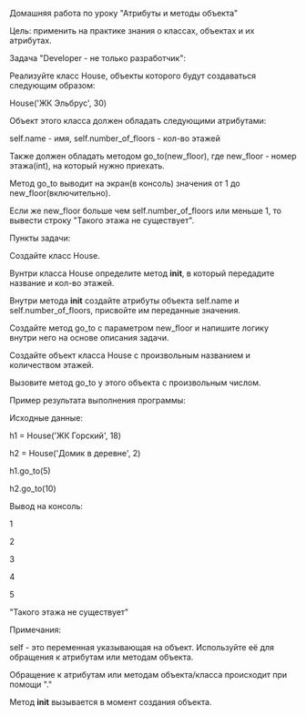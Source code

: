 Домашняя работа по уроку "Атрибуты и методы объекта"

Цель: применить на практике знания о классах, объектах и их атрибутах.

Задача "Developer - не только разработчик":

Реализуйте класс House, объекты которого будут создаваться следующим образом:

House('ЖК Эльбрус', 30)

Объект этого класса должен обладать следующими атрибутами:

self.name - имя, self.number_of_floors - кол-во этажей

Также должен обладать методом go_to(new_floor), где new_floor - номер этажа(int), на который нужно приехать.

Метод go_to выводит на экран(в консоль) значения от 1 до new_floor(включительно).

Если же new_floor больше чем self.number_of_floors или меньше 1, то вывести строку "Такого этажа не существует".

Пункты задачи:

Создайте класс House.

Вунтри класса House определите метод __init__, в который передадите название и кол-во этажей.

Внутри метода __init__ создайте атрибуты объекта self.name и self.number_of_floors, присвойте им переданные значения.

Создайте метод go_to с параметром new_floor и напишите логику внутри него на основе описания задачи.

Создайте объект класса House с произвольным названием и количеством этажей.

Вызовите метод go_to у этого объекта с произвольным числом.

Пример результата выполнения программы:

Исходные данные:

h1 = House('ЖК Горский', 18)

h2 = House('Домик в деревне', 2)

h1.go_to(5)

h2.go_to(10)

Вывод на консоль:

1

2

3

4

5

"Такого этажа не существует"

Примечания:

self - это переменная указывающая на объект. Используйте её для обращения к атрибутам или методам объекта.

Обращение к атрибутам или методам объекта/класса происходит при помощи "."

Метод __init__ вызывается в момент создания объекта.
